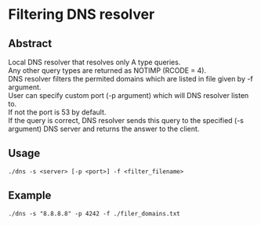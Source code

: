 # Filtering DNS resolver

## Abstract
Local DNS resolver that resolves only A type queries.  
Any other query types are returned as NOTIMP (RCODE = 4).  
DNS resolver filters the permited domains which are listed in file given
by -f argument.  
User can specify custom port (-p argument) which will DNS resolver listen to.  
If not the port is 53 by default.  
If the query is correct, DNS resolver sends this query to the specified (-s argument) DNS server
and returns the answer to the client.  

## Usage
`./dns -s <server> [-p <port>] -f <filter_filename>`

## Example
`./dns -s "8.8.8.8" -p 4242 -f ./filer_domains.txt`
